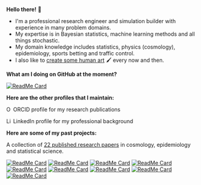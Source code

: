 **Hello there!** :wave:

* I'm a professional research engineer and simulation builder with experience in many problem domains.
* My expertise is in Bayesian statistics, machine learning methods and all things stochastic.
* My domain knowledge includes statistics, physics (cosmology), epidemiology, sports betting and traffic control.
* I also like to [create some human art](https://umbralcalc.github.io/human-art/) 🖌️ every now and then.

**What am I doing on GitHub at the moment?**

[![ReadMe Card](https://github-readme-stats.vercel.app/api/pin/?username=umbralcalc&repo=worlds-of-observation)](https://github.com/umbralcalc/worlds-of-observation)

**Here are the other profiles that I maintain:** 

<a itemprop="sameAs" content="https://orcid.org/0000-0001-8778-006X" href="https://orcid.org/0000-0001-8778-006X" target="orcid.widget" rel="noopener noreferrer" style="vertical-align:top;"><img src="https://orcid.org/sites/default/files/images/orcid_16x16.png" style="width:1em" alt="ORCID iD icon"></a> ORCID profile for my research publications

<a itemprop="sameAs" content="https://uk.linkedin.com/in/robert-hardwick-1179041aa" href="https://uk.linkedin.com/in/robert-hardwick-1179041aa" target="linkedin.widget" rel="noopener noreferrer" style="vertical-align:top;"><img src="https://i.stack.imgur.com/gVE0j.png" style="width:1em" alt="LinkedIn icon"></a> LinkedIn profile for my professional background

**Here are some of my past projects:**

A collection of [22 published research papers](https://orcid.org/0000-0001-8778-006X) in cosmology, epidemiology and statistical science.

[![ReadMe Card](https://github-readme-stats.vercel.app/api/pin/?username=umbralcalc&repo=nfield)](https://github.com/umbralcalc/nfield)
[![ReadMe Card](https://github-readme-stats.vercel.app/api/pin/?username=umbralcalc&repo=foxi)](https://github.com/umbralcalc/foxi)
[![ReadMe Card](https://github-readme-stats.vercel.app/api/pin/?username=umbralcalc&repo=helmpy)](https://github.com/umbralcalc/helmpy)
[![ReadMe Card](https://github-readme-stats.vercel.app/api/pin/?username=umbralcalc&repo=covid-simple)](https://github.com/umbralcalc/covid-simple)
[![ReadMe Card](https://github-readme-stats.vercel.app/api/pin/?username=umbralcalc&repo=pneumoinfer)](https://github.com/umbralcalc/pneumoinfer)
[![ReadMe Card](https://github-readme-stats.vercel.app/api/pin/?username=umbralcalc&repo=bants)](https://github.com/umbralcalc/bants)
[![ReadMe Card](https://github-readme-stats.vercel.app/api/pin/?username=umbralcalc&repo=lobsim)](https://github.com/umbralcalc/lobsim)
[![ReadMe Card](https://github-readme-stats.vercel.app/api/pin/?username=umbralcalc&repo=stochadex)](https://github.com/umbralcalc/stochadex)
[![ReadMe Card](https://github-readme-stats.vercel.app/api/pin/?username=umbralcalc&repo=learnadex)](https://github.com/umbralcalc/learnadex)
